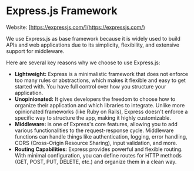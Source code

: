 # Express.js Framework

Website: [https://expressjs.com/](https://expressjs.com/)

We use Express.js as base framework because it is widely used to build APIs and web applications due to its simplicity, flexibility, and extensive support for middleware. 

Here are several key reasons why we choose to use Express.js:

- **Lightweight:** Express is a minimalistic framework that does not enforce too many rules or abstractions, which makes it flexible and easy to get started with. You have full control over how you structure your application.
- **Unopinionated:** It gives developers the freedom to choose how to organize their application and which libraries to integrate. Unlike more opinionated frameworks (like Ruby on Rails), Express doesn't enforce a specific way to structure the app, making it highly customizable.
- **Middleware:** is one of Express's core features, allowing you to add various functionalities to the request-response cycle. Middleware functions can handle things like authentication, logging, error handling, CORS (Cross-Origin Resource Sharing), input validation, and more.
- **Routing Capabilities:** Express provides powerful and flexible routing. With minimal configuration, you can define routes for HTTP methods (GET, POST, PUT, DELETE, etc.) and organize them in a clean way.